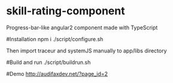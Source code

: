 # skill-rating-component
Progress-bar-like angular2 component made with TypeScript

#Installation
npm i
./script/configure.sh

Then import traceur and systemJS manually to app/libs directory

#Build and run
./script/buildrun.sh

#Demo
http://audifaxdev.net/?page_id=2
